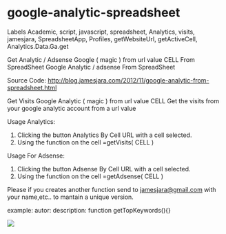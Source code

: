 google-analytic-spreadsheet
===========================
Labels
Academic, script, javascript, spreadsheet, Analytics, visits, jamesjara, SpreadsheetApp, Profiles, getWebsiteUrl, getActiveCell, Analytics.Data.Ga.get

Get Analytic / Adsense Google ( magic ) from url value CELL From SpreadSheet
Google Analytic / adsense From SpreadSheet

Source Code: 
http://blog.jamesjara.com/2012/11/google-analytic-from-spreadsheet.html
 
Get Visits Google Analytic ( magic ) from url value CELL Get the visits from your google analytic account from a url value

Usage Analytics:
1. Clicking the button Analytics By Cell URL with a cell selected.
2. Using the function on the cell =getVisits( CELL )

Usage For Adsense:
1. Clicking the button Adsense By Cell URL with a cell selected.
2. Using the function on the cell =getAdsense( CELL )

Please if you creates another function send to jamesjara@gmail.com with your name,etc.. to mantain a unique version.

example:
autor:
description:
function getTopKeywords(){}

![](http://1.bp.blogspot.com/-Ke6cfdhXrgs/UKIT-CsRhDI/AAAAAAAABt0/j7WYbkS3yPE/s1600/adsense+analytics+google+script+spreadsheet.png)


